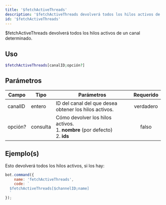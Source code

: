 ```yaml
---
title: '$fetchActiveThreads'
description: '$fetchActiveThreads devolverá todos los hilos activos de un canal determinado.'
id: '$fetchActiveThreads'
---
```


$fetchActiveThreads devolverá todos los hilos activos de un canal determinado.

## Uso

```php
$fetchActiveThreads[canalID;opción?]
```

## Parámetros

| Campo   | Tipo     | Parámetros                                                                                        | Requerido |
| ------- | -------- | ------------------------------------------------------------------------------------------------- |:---------:|
| canalID | entero   | ID del canal del que desea obtener los hilos activos.                                             | verdadero |
| opción? | consulta | Cómo devolver los hilos activos. <br /> 1. **nombre** (por defecto) <br /> 2. **ids** |   falso   |

## Ejemplo(s)

Esto devolverá todos los hilos activos, si los hay:

```javascript
bot.command({
    name: 'fetchActiveThreads',
    code: `
  $fetchActiveThreads[$channelID;name]
  `
});
```
